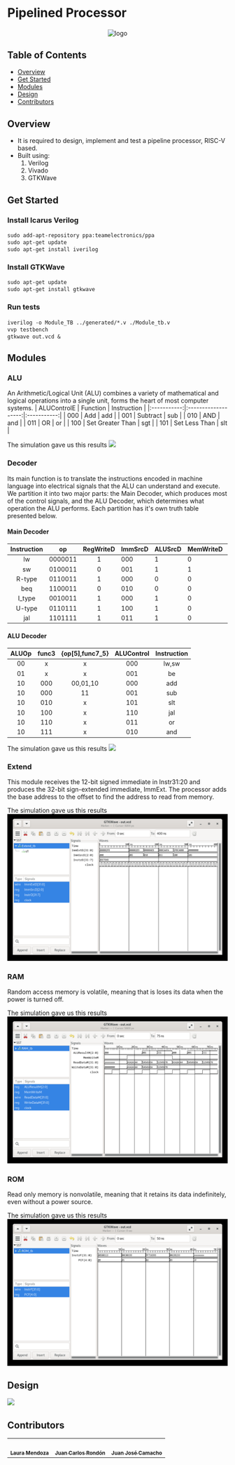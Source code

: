 # Pipelined Processor
<div align="center">
   <img align="center"  width="650px" src="https://cdn.dribbble.com/users/1366606/screenshots/8075231/dribbble-003.gif" alt="logo">
</div>

## Table of Contents

- <a href ="#about">Overview</a>
- <a href ="#getstarted">Get Started</a>
- <a href ="#modules">Modules</a>
- <a href ="#design">Design</a>
- <a href ="#contributors">Contributors</a>

## Overview <a id = "about"></a>
<ul>
   <li>
      It is required to design, implement and test a pipeline processor, RISC-V based.
   </li>
   <li>Built using:
   <ol>
      <li>Verilog</li>
      <li>Vivado</li>
      <li>GTKWave</li>
      </ol>
   </li>
</ul>

## Get Started <a id = "getstarted"></a>
### Install Icarus Verilog
```
sudo add-­apt­-repository ppa:team­electronics/ppa
sudo apt­-get update
sudo apt­-get install iverilog
```
### Install GTKWave
```
sudo apt­-get update
sudo apt­-get install gtkwave
```

### Run tests
```
iverilog -o Module_TB ../generated/*.v ./Module_tb.v
vvp testbench
gtkwave out.vcd &
```

## Modules <a id = "modules"></a>
### ALU
An Arithmetic/Logical Unit (ALU) combines a variety of mathematical and logical operations into a single unit, forms the heart of most computer systems.
| ALUControlE |       Function      | Instruction |
|:-----------:|:-------------------:|:-----------:|
|     000     |          Add        |     add     |
|     001     |       Subtract      |     sub     |
|     010     |          AND        |     and     |
|     011     |          OR         |      or     |
|     100     |   Set Greater Than  |     sgt     |
|     101     |     Set Less Than   |     slt     |

The simulation gave us this results
<img src="https://github.com/laurasmendozad/Pipelined-Processor/blob/main/Images/Testbench/ALU_tb.png">

### Decoder
Its main function is to translate the instructions encoded in machine language into electrical signals that the ALU can understand and execute. We partition it into two major parts: the Main Decoder, which produces most of the control signals, and the ALU Decoder, which determines what operation the ALU performs. Each partition has it's own truth table presented below.

#### Main Decoder
| Instruction |    op   | RegWriteD | ImmSrcD | ALUSrcD | MemWriteD | ResultSrcD | BranchD | ALUOp | JumpD |
|:-----------:|:-------:|:---------:|---------|---------|-----------|------------|---------|-------|-------|
|      lw     | 0000011 |     1     |   000   |    1    |     0     |     01     |    0    |   00  |   0   |
|      sw     | 0100011 |     0     |   001   |    1    |     1     |     11     |    0    |   00  |   0   |
|    R-type   | 0110011 |     1     |   000   |    0    |     0     |     00     |    0    |   10  |   0   |
|     beq     | 1100011 |     0     |   010   |    0    |     0     |     00     |    1    |   01  |   0   |
|    I_type   | 0010011 |     1     |   000   |    1    |     0     |     00     |    0    |   10  |   0   |
|    U-type   | 0110111 |     1     |   100   |    1    |     0     |     11     |    0    |   00  |   0   |
|     jal     | 1101111 |     1     |   011   |    1    |     0     |     10     |    0    |   00  |   1   |

#### ALU Decoder
| ALUOp | func3 | {op[5],func7_5} | ALUControl | Instruction |
|:-----:|:-----:|:---------------:|:----------:|:-----------:|
|   00  |   x   |        x        |     000    |    lw,sw    |
|   01  |   x   |        x        |     001    |      be     |
|   10  |  000  |     00,01,10    |     000    |     add     |
|   10  |  000  |        11       |     001    |     sub     |
|   10  |  010  |        x        |     101    |     slt     |
|   10  |  100  |        x        |     110    |     jal     |
|   10  |  110  |        x        |     011    |      or     |
|   10  |  111  |        x        |     010    |     and     |

The simulation gave us this results
<img src="https://github.com/laurasmendozad/Pipelined-Processor/blob/main/Images/Testbench/Decoder_tb.png">

### Extend
This module receives the 12-bit signed immediate in Instr31:20 and produces the 32-bit sign-extended immediate, ImmExt. The processor adds the base address to the offset to find the
address to read from memory.

The simulation gave us this results
<img src="https://github.com/laurasmendozad/Pipelined-Processor/blob/main/Images/Testbench/Extend_tb.png">

### RAM
Random access memory is volatile, meaning that is loses its data when the power is turned off.

The simulation gave us this results
<img src="https://github.com/laurasmendozad/Pipelined-Processor/blob/main/Images/Testbench/RAM_tb.png">


### ROM
Read only memory is nonvolatile, meaning that it retains its data indefinitely, even without a power source.

The simulation gave us this results
<img src="https://github.com/laurasmendozad/Pipelined-Processor/blob/main/Images/Testbench/ROM_tb.png">

## Design <a id = "design"></a>
<img src="https://github.com/laurasmendozad/Pipelined-Processor/blob/main/Images/Schematic_Pipeline_Processor.png">

## Contributors <a id ="contributors"></a>
<table align="center" >
  <tr>
     <td align="center"><a href="https://github.com/laurasmendozad"><img src="https://avatars.githubusercontent.com/u/58611097?v=4" width="150px;" alt=""/><br /><sub><b>Laura Mendoza</b></sub></a><br /></td>
    <td align="center"><a href="https://github.com/juanrondon16" ><img src="https://avatars.githubusercontent.com/u/69017604?v=4" width="150px;" alt=""/><br /><sub><b>Juan Carlos Rondón</b></sub></a><br />
    </td>
      <td align="center"><a href="https://github.com/Juan090400"><img src="https://avatars.githubusercontent.com/u/185458274?v=4" width="150px;" alt=""/><br /><sub><b>Juan José Camacho</b></sub></a><br /></td>
  </tr>
</table>

